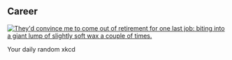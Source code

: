 ## Career
[![They'd convince me to come out of retirement for one last job: biting into a giant lump of slightly soft wax a couple of times.](https://imgs.xkcd.com/comics/career.png)](https://xkcd.com/1346/ "They'd convince me to come out of retirement for one last job: biting into a giant lump of slightly soft wax a couple of times.")

Your daily random xkcd
